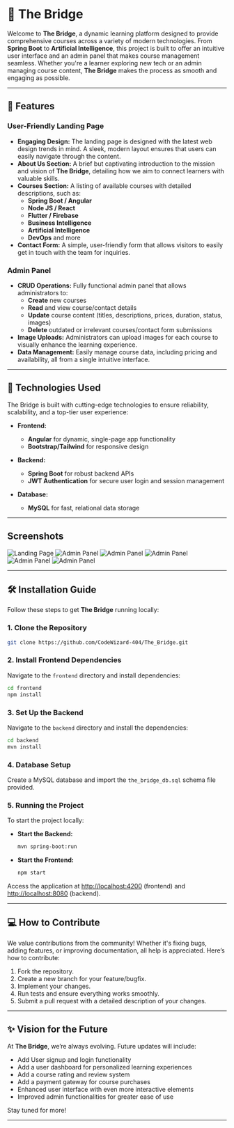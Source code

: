 # 🌉 **The Bridge** 

Welcome to **The Bridge**, a dynamic learning platform designed to provide comprehensive courses across a variety of modern technologies. From **Spring Boot** to **Artificial Intelligence**, this project is built to offer an intuitive user interface and an admin panel that makes course management seamless. Whether you're a learner exploring new tech or an admin managing course content, **The Bridge** makes the process as smooth and engaging as possible.

---

## 🚀 **Features**

### **User-Friendly Landing Page**
- **Engaging Design:** The landing page is designed with the latest web design trends in mind. A sleek, modern layout ensures that users can easily navigate through the content.
- **About Us Section:** A brief but captivating introduction to the mission and vision of **The Bridge**, detailing how we aim to connect learners with valuable skills.
- **Courses Section:** A listing of available courses with detailed descriptions, such as:
  - **Spring Boot / Angular**
  - **Node JS / React**
  - **Flutter / Firebase**
  - **Business Intelligence**
  - **Artificial Intelligence**
  - **DevOps** 
  and more
- **Contact Form:** A simple, user-friendly form that allows visitors to easily get in touch with the team for inquiries.

### **Admin Panel**
- **CRUD Operations:** Fully functional admin panel that allows administrators to:
  - **Create** new courses
  - **Read** and view course/contact details
  - **Update** course content (titles, descriptions, prices, duration, status, images)
  - **Delete** outdated or irrelevant courses/contact form submissions
- **Image Uploads:** Administrators can upload images for each course to visually enhance the learning experience.
- **Data Management:** Easily manage course data, including pricing and availability, all from a single intuitive interface.

---

## 🌟 **Technologies Used**

The Bridge is built with cutting-edge technologies to ensure reliability, scalability, and a top-tier user experience:

- **Frontend:** 
  - **Angular** for dynamic, single-page app functionality
  - **Bootstrap/Tailwind** for responsive design

- **Backend:** 
  - **Spring Boot** for robust backend APIs
  - **JWT Authentication** for secure user login and session management
  
- **Database:** 
  - **MySQL** for fast, relational data storage

---
## **Screenshots**

![Landing Page](/Screenshots/LandingPage.png)
![Admin Panel](/Screenshots/AdminLogin.png)
![Admin Panel](/Screenshots/AdminDashboard.png)
![Admin Panel](/Screenshots/AdminCourses.png)
![Admin Panel](/Screenshots/AdminContact.png)
![Admin Panel](/Screenshots/AdminAdd.png)

---

## 🛠️ **Installation Guide**

Follow these steps to get **The Bridge** running locally:

### 1. Clone the Repository
```bash
git clone https://github.com/CodeWizard-404/The_Bridge.git
```

### 2. Install Frontend Dependencies
Navigate to the `frontend` directory and install dependencies:
```bash
cd frontend
npm install
```

### 3. Set Up the Backend
Navigate to the `backend` directory and install the dependencies:
```bash
cd backend
mvn install
```

### 4. Database Setup
Create a MySQL database and import the `the_bridge_db.sql` schema file provided.

### 5. Running the Project
To start the project locally:
- **Start the Backend:** 
  ```bash
  mvn spring-boot:run
  ```
- **Start the Frontend:**
  ```bash
  npm start
  ```

Access the application at [http://localhost:4200](http://localhost:4200) (frontend) and [http://localhost:8080](http://localhost:8080) (backend).

---

## 💻 **How to Contribute**

We value contributions from the community! Whether it's fixing bugs, adding features, or improving documentation, all help is appreciated. Here’s how to contribute:

1. Fork the repository.
2. Create a new branch for your feature/bugfix.
3. Implement your changes.
4. Run tests and ensure everything works smoothly.
5. Submit a pull request with a detailed description of your changes.

---


## ✨ **Vision for the Future**

At **The Bridge**, we’re always evolving. Future updates will include:
- Add User signup and login functionality
- Add a user dashboard for personalized learning experiences
- Add a course rating and review system
- Add a payment gateway for course purchases
- Enhanced user interface with even more interactive elements
- Improved admin functionalities for greater ease of use

Stay tuned for more!

---
